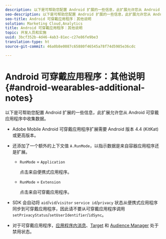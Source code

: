 ```yaml
---
description: 以下是可帮助您配置 Android 扩展的一些信息，此扩展允许您从 Android 可穿戴应用程序中收集数据。
seo-description: 以下是可帮助您配置 Android 扩展的一些信息，此扩展允许您从 Android 可穿戴应用程序中收集数据。
seo-title: Android 可穿戴应用程序：其他说明
solution: Marketing Cloud,Analytics
title: Android 可穿戴应用程序：其他说明
topic: 开发人员和实施
uuid: 3bcf352b-4d46-4ab3-81ec-c27e86fe9be3
translation-type: ht
source-git-commit: 46a0b8e0087c65880f46545a78f74d5985e36cdc

---
```



# Android 可穿戴应用程序：其他说明{#android-wearables-additional-notes}

以下是可帮助您配置 Android 扩展的一些信息，此扩展允许您从 Android 可穿戴应用程序中收集数据。

* Adobe Mobile Android 可穿戴应用程序扩展需要 Android 版本 4.4 (KitKat) 或更高版本。
* 还添加了一个额外的上下文值 `A.RunMode`，以指示数据是来自容器应用程序还是扩展。

   * `RunMode` = `Application`

      点击来自便携式应用程序。

   * `RunMode` = `Extension`

      点击来自可穿戴应用程序。

* SDK 会自动将 `aid`/`vid`/`visitor` `service id`/`privacy` 状态从便携式应用程序同步到可穿戴应用程序，因此请不要从可穿戴应用程序调用 `setPrivacyStatus`/`setUserIdentifier`/`idSync`。
* 对于可穿戴应用程序，[应用程序内消息](/help/android/messaging-main/messaging/messaging.md)、[Target](/help/android/target-main/target.md) 和 [Audience Manager](/help/android/audience-manager/audiencemgmt.md) 处于禁用状态。

